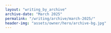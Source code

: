 ```yaml
---
layout: "writing_by_archive"
archive-date: "March 2025"
permalink: "/writing/archive/march-2025/"
header-img: "assets/owner/hero/archive-bg.jpg"
---
```

